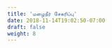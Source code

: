 ```yaml
---
title: 'மழைநீர் சேகரிப்பு'
date: 2018-11-14T19:02:50-07:00
draft: false
weight: 8
---
```












